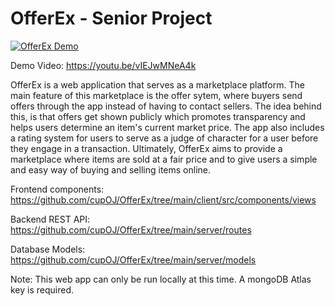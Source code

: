 # OfferEx - Senior Project

[![OfferEx Demo](https://drive.google.com/uc?export=download&id=1N5q44i0T1PKAIJJ9qe8a-FxZKjnBMlbI)](https://youtu.be/vIEJwMNeA4k)


Demo Video: https://youtu.be/vIEJwMNeA4k



OfferEx is a web application that serves as a marketplace platform. The main feature of this marketplace is the offer sytem, where buyers send offers through the app instead of having to contact sellers. The idea behind this, is that offers get shown publicly which promotes transparency and helps users determine an item's current market price. The app also includes a rating system for users to serve as a judge of character for a user before they engage in a transaction. Ultimately, OfferEx aims to provide a marketplace where items are sold at a fair price and to give users a simple and easy way of buying and selling items online.



Frontend components: https://github.com/cupOJ/OfferEx/tree/main/client/src/components/views

Backend REST API: https://github.com/cupOJ/OfferEx/tree/main/server/routes

Database Models: https://github.com/cupOJ/OfferEx/tree/main/server/models  



Note: This web app can only be run locally at this time. A mongoDB Atlas key is required.
